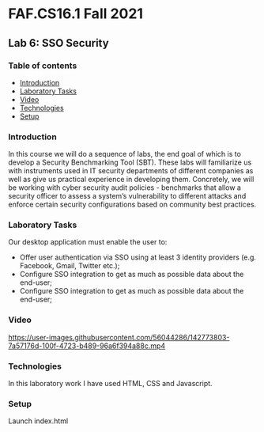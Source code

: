 # FAF.CS16.1 Fall 2021
## Lab 6: SSO Security
### Table of contents
* [Introduction](#introduction)
* [Laboratory Tasks](#lab-tasks)
* [Video](#video)
* [Technologies](#technologies)
* [Setup](#setup)
### Introduction
In this course we will do a sequence of labs, the end goal of which is to develop a Security Benchmarking Tool (SBT). These labs will familiarize us with instruments used in IT security departments of different companies as well as give us practical experience in developing them. Concretely, we will be working with cyber security audit policies - benchmarks that allow a security officer to assess a system’s vulnerability to different attacks and enforce certain security configurations based on community best practices.

### Laboratory Tasks
Our desktop application must enable the user to:
* Offer user authentication via SSO using at least 3 identity providers (e.g. Facebook,
Gmail, Twitter etc.);
* Configure SSO integration to get as much as possible data about the end-user;
* Configure SSO integration to get as much as possible data about the end-user;

### Video



https://user-images.githubusercontent.com/56044286/142773803-7a57176d-100f-4723-b489-96a6f394a88c.mp4




### Technologies
In this laboratory work I have used HTML, CSS and Javascript.

### Setup
Launch index.html
